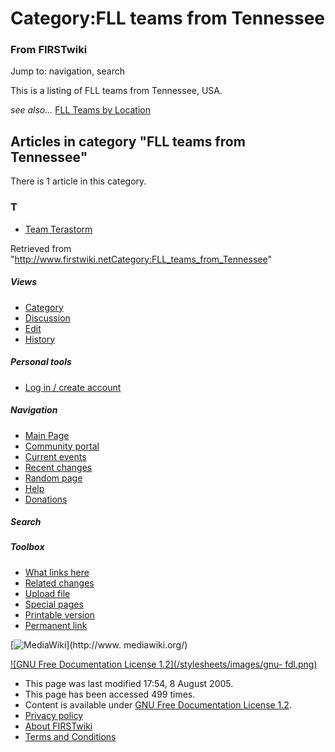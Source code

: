 # Category:FLL teams from Tennessee

### From FIRSTwiki

Jump to: navigation, search

This is a listing of FLL teams from Tennessee, USA.

_see also..._ [FLL Teams by Location](FLL_Teams_by_Location "FLL
Teams by Location" )

  

## Articles in category "FLL teams from Tennessee"

There is 1 article in this category.

### T

  * [Team Terastorm](Team_Terastorm "Team Terastorm" )

Retrieved from
"<http://www.firstwiki.netCategory:FLL_teams_from_Tennessee>"

##### Views

  * [Category](Category:FLL_teams_from_Tennessee)
  * [Discussion](/index.php?title=Category_talk:FLL_teams_from_Tennessee&action=edit)
  * [Edit](/index.php?title=Category:FLL_teams_from_Tennessee&action=edit)
  * [History](/index.php?title=Category:FLL_teams_from_Tennessee&action=history)

##### Personal tools

  * [Log in / create account](/index.php?title=Special:Userlogin&returnto=Category:FLL_teams_from_Tennessee)

[](Main_Page "Main Page" )

##### Navigation

  * [Main Page](Main_Page)
  * [Community portal](FIRSTwiki:Community_portal)
  * [Current events](Current_events)
  * [Recent changes](Special:Recentchanges)
  * [Random page](Special:Random)
  * [Help](Help:Contents)
  * [Donations](FIRSTwiki:Site_support)

##### Search



##### Toolbox

  * [What links here](Special:Whatlinkshere/Category:FLL_teams_from_Tennessee)
  * [Related changes](Special:Recentchangeslinked/Category:FLL_teams_from_Tennessee)
  * [Upload file](Special:Upload)
  * [Special pages](Special:Specialpages)
  * [Printable version](/index.php?title=Category:FLL_teams_from_Tennessee&printable=yes)
  * [Permanent link](/index.php?title=Category:FLL_teams_from_Tennessee&oldid=40633)

[![MediaWiki](/skins/common/images/poweredby_mediawiki_88x31.png)](http://www.
mediawiki.org/)

[![GNU Free Documentation License 1.2](/stylesheets/images/gnu-
fdl.png)](http://www.gnu.org/copyleft/fdl.html)

  * This page was last modified 17:54, 8 August 2005.
  * This page has been accessed 499 times.
  * Content is available under [GNU Free Documentation License 1.2](http://www.gnu.org/copyleft/fdl.html "http://www.gnu.org/copyleft/fdl.html" ).
  * [Privacy policy](FIRSTwiki:Privacy_policy "FIRSTwiki:Privacy policy" )
  * [About FIRSTwiki](FIRSTwiki:About "FIRSTwiki:About" )
  * [Terms and Conditions](FIRSTwiki:Terms_and_conditions "FIRSTwiki:Terms and conditions" )

